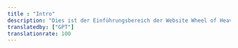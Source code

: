 ```yaml
---
title : "Intro"
description: "Dies ist der Einführungsbereich der Website Wheel of Heaven, der eine fesselnde Erzählung präsentiert, die die Hypothese erforscht, dass eine fortgeschrittene außerirdische Zivilisation, die Elohim, eine entscheidende Rolle bei der Schaffung und Entwicklung des Lebens auf der Erde gespielt hat. Sie beschäftigt sich mit verschiedenen Facetten dieser Theorie, von den Grundlagen der Zivilisation und religiösem Synkretismus bis hin zum Konzept des intelligenten Designs und einem potenziellen großen Erwachen des menschlichen Bewusstseins. Die Erzählung reinterpretiert alte Schriften und historische Ereignisse und schlägt eine kosmische Verbindung zwischen der Menschheit und außerirdischen Wesen vor. Jedes Kapitel lädt die Leser zu einer zum Nachdenken anregenden Reise ein, fordert konventionelle Ansichten heraus und fördert die Erforschung der kosmischen Ursprünge und des Schicksals der Menschheit."
translatedby: ["GPT"]
translationrate: 100
---
```

